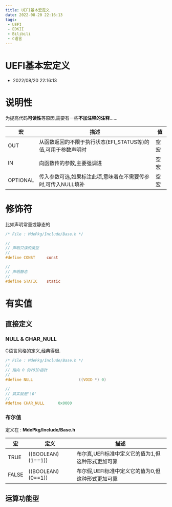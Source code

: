 ```yaml
---
title: UEFI基本宏定义
date: 2022-08-20 22:16:13
tags:
 - UEFI
 - EDKII
 - Bilibili
 - C语言 
---
```


# UEFI基本宏定义

- 2022/08/20 22:16:13

# 说明性

为提高代码**可读性**等原因,需要有一些**不加注释的注释**......

| 宏       | 描述                                                         | 值   |
| -------- | ------------------------------------------------------------ | ---- |
| OUT      | 从函数返回的不限于执行状态(EFI_STATUS等)的值,可用于参数声明时 | 空宏 |
| IN       | 向函数传的参数,主要强调进                                    | 空宏 |
| OPTIONAL | 传入参数可选,如果标注此项,意味着在不需要传参时,可传入NULL填补 | 空宏 |

# 修饰符

比如声明常量或静态的

```c
/* File : MdePkg/Include/Base.h */

//
// 声明只读的类型
//
#define CONST     const

//
// 声明静态
//
#define STATIC    static
```

# 有实值
## 直接定义
### NULL & CHAR_NULL

C语言风格的定义,经典得很.

```c
/* File : MdePkg/Include/Base.h */
//
// 指向 0 的VOID指针
//
#define NULL                    ((VOID *) 0)

//
// 其实就是'\0'
//
#define CHAR_NULL      0x0000
```





### 布尔值

定义在 : **MdePkg/Include/Base.h**

| 宏    | 定义              | 描述                                              |
| ----- | ----------------- | ------------------------------------------------- |
| TRUE  | ((BOOLEAN)(1==1)) | 布尔真,UEFI标准中定义它的值为1,但这种形式更加可靠 |
| FALSE | ((BOOLEAN)(0==1)) | 布尔假,UEFI标准中定义它的值为0,但这种形式更加可靠 |

## 运算功能型




